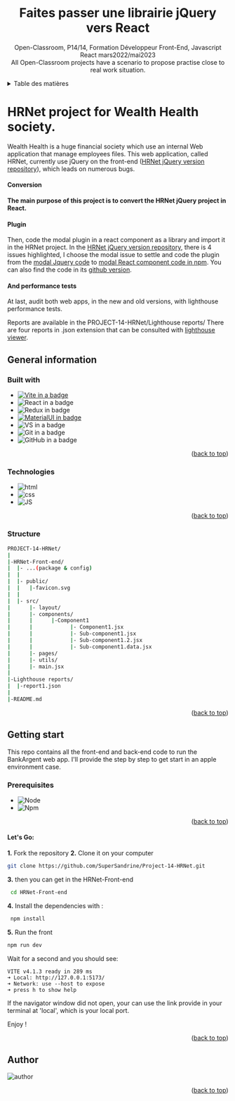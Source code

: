 <a name="readme-top"></a>
<div align="center">
  <h1 align="center">Faites passer une librairie jQuery vers React</h1>

  <p align="center">
    Open-Classroom, P14/14, Formation Développeur Front-End, Javascript React mars2022/mai2023
    <br />
    All Open-Classroom projects have a scenario to propose practise close to real work situation.
  </p>
</div>

<details>
  <summary>Table des matières</summary>
  <ol>
    <li><a href="# HRNet project for Wealth Health society">  HRNet project for Wealth Health society: scenario</a>
    <ul>
      <li><a href="#Conversion">Conversion</a></li>
      <li><a href="#Plugin">Plugin</a></li>
      <li><a href="#And performance tests">And performance tests</a></li>
    </ul></li>
    <li><a href="#General-information">General information</a>
    <ul>
        <li><a href="#Built-with">Built with</a></li>
        <li><a href="#Technologies">Technologies</a></li>
        <li><a href="#Structure">Structure</a></li>
      </ul></li>
      <li><a href="#Getting-start">Getting start</a>
      <ul>
        <li><a href="#Prerequisites">Prerequisites</a></li>
        <li><a href="#Database">Database</a></li>
        <li><a href="#Back-end">Back-end</a></li>
        <li><a href="#Front-end">Front-end</a></li>
      </ul></li>
      <li><a href="#Author">Author</a></li>
  </ol>
</details>

# HRNet project for Wealth Health society.

Wealth Health is a huge financial society which use an internal Web application that manage employees files.
This web application, called HRNet, currently use jQuery on the front-end ([HRNet jQuery version repository](https://github.com/OpenClassrooms-Student-Center/P12_Front-end)), which leads on numerous bugs.

#### Conversion
**The main purpose of this project is to convert the HRNet jQuery project in React.**
#### Plugin
Then, code the modal plugin in a react component as a library and import it in the HRNet project.
In the [HRNet jQuery version repository](https://github.com/OpenClassrooms-Student-Center/P12_Front-end), there is 4 issues highlighted, I choose the modal issue to settle and code the plugin from the [modal Jquery code](https://github.com/kylefox/jquery-modal) to [modal React component code in npm](https://www.npmjs.com/package/react-modal-tuv39). You can also find the code in its [github version](https://github.com/SuperSandrine/Project-14-HRNet-plugin/blob/main/README.md).

#### And performance tests
At last, audit both web apps, in the new and old versions, with lighthouse performance tests.

Reports are available in the PROJECT-14-HRNet/Lighthouse reports/
There are four reports in .json extension that can be consulted with [lighthouse viewer](https://googlechrome.github.io/lighthouse/viewer/).

## General information

### Built with

- [![Vite in a badge][ViteBadge]](https://vitejs.dev/)
- ![React in a badge][ReactBadge]
- ![Redux in badge][ReduxBadge]
- [![MaterialUI in badge][MaterialUIBadge]](https://v4.mui.com/fr/getting-started/installation/)
- ![ VS in a badge][VisualStudioBadge]
- ![ Git in a badge][GitBadge]
- ![ GitHub in a badge][GitHubBadge]

<p align="right">(<a href="#readme-top">back to top</a>)</p>

### Technologies

- ![html][HtmlBadge]
- ![css][CssBadge]
- ![JS][JsBadge]
<p align="right">(<a href="#readme-top">back to top</a>)</p>

### Structure

```bash
PROJECT-14-HRNet/
|
|-HRNet-Front-end/
|  |- ...(package & config)
|  |
|  |- public/
|  |   |-favicon.svg
|  |
|  |- src/
|      |- layout/
|      |- components/
|      |      |-Component1
|      |            |- Component1.jsx
|      |            |- Sub-component1.jsx
|      |            |- Sub-component1.2.jsx
|      |            |- Sub-component1.data.jsx
|      |- pages/
|      |- utils/
|      |- main.jsx
|
|-Lighthouse reports/
|  |-report1.json
|
|-README.md 
```

<p align="right">(<a href="#readme-top">back to top</a>)</p>

## Getting start

This repo contains all the front-end and back-end code to run the BankArgent web app. 
I'll provide the step by step to get start in an apple environment case.


### Prerequisites

- ![Node][NodeBadge]
- ![Npm][NpmBadge]

<p align="right">(<a href="#readme-top">back to top</a>)</p> 

#### Let's Go:
**1.** Fork the repository
**2.** Clone it on your computer
```sh
git clone https://github.com/SuperSandrine/Project-14-HRNet.git
```

**3.** then you can get in the HRNet-Front-end
```sh
 cd HRNet-Front-end
```

**4.** Install the dependencies with :
```sh
 npm install
```

**5.** Run the front
```sh
npm run dev
```

Wait for a second and you should see:

```console
VITE v4.1.3 ready in 289 ms
➜ Local: http://127.0.0.1:5173/
➜ Network: use --host to expose
➜ press h to show help
```

If the navigator window did not open, your can use the link provide in your terminal at 'local', which is your local port.


Enjoy !

<p align="right">(<a href="#readme-top">back to top</a>)</p>

## Author

![author][MeBadge]

<p align="right">(<a href="#readme-top">back to top</a>)</p>

<!-- MARKDOWN LINKS & IMAGES -->

[MeBadge]: https://img.shields.io/badge/Author-Sandrine%20Mestas-blue?style=for-the-badge
[JsBadge]: https://img.shields.io/badge/Language-JavaScript-yellow
[CssBadge]: https://img.shields.io/badge/Language-css-blue
[HtmlBadge]: https://img.shields.io/badge/Language-html-orange
[ReactBadge]: https://img.shields.io/badge/Library-React-mediumaquamarine
[ReduxBadge]: https://img.shields.io/badge/Library-Redux-blueviolet
[MaterialUIBadge]: https://img.shields.io/badge/Library-MaterialUI-dodgerblue
[VisualStudioBadge]: https://img.shields.io/badge/IDE-VisualStudio-steelblue
[ViteBadge]: https://img.shields.io/badge/Frontend%20Tooling-Vite-orchid
[GitBadge]: https://img.shields.io/badge/Versionning-Git-orangered
[GitHubBadge]: https://img.shields.io/badge/Versionning-GitHub-black
[NodeBadge]: https://img.shields.io/badge/Node-v%2014.21.3-forestgreen
[NpmBadge]: https://img.shields.io/badge/Npm-v%206.14.18-firebrick

